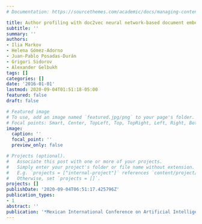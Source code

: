 ```yaml
---
# Documentation: https://sourcethemes.com/academic/docs/managing-content/

title: Author profiling with doc2vec neural network-based document embeddings
subtitle: ''
summary: ''
authors:
- Ilia Markov
- Helena Gómez-Adorno
- Juan-Pablo Posadas-Durán
- Grigori Sidorov
- Alexander Gelbukh
tags: []
categories: []
date: '2016-01-01'
lastmod: 2020-09-04T01:51:18-05:00
featured: false
draft: false

# Featured image
# To use, add an image named `featured.jpg/png` to your page's folder.
# Focal points: Smart, Center, TopLeft, Top, TopRight, Left, Right, BottomLeft, Bottom, BottomRight.
image:
  caption: ''
  focal_point: ''
  preview_only: false

# Projects (optional).
#   Associate this post with one or more of your projects.
#   Simply enter your project's folder or file name without extension.
#   E.g. `projects = ["internal-project"]` references `content/project/deep-learning/index.md`.
#   Otherwise, set `projects = []`.
projects: []
publishDate: '2020-09-04T06:51:17.425796Z'
publication_types:
- 1
abstract: ''
publication: '*Mexican International Conference on Artificial Intelligence*'
---
```

